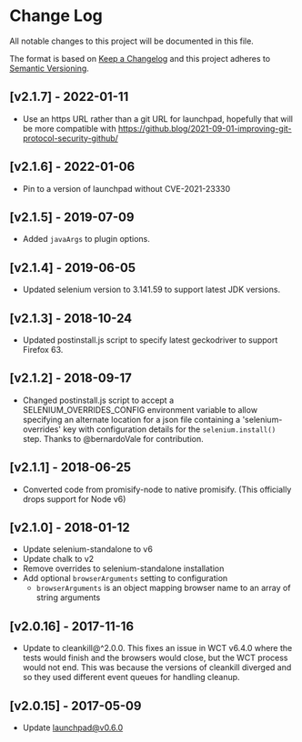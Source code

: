 # Change Log

All notable changes to this project will be documented in this file.

The format is based on [Keep a Changelog](http://keepachangelog.com/)
and this project adheres to [Semantic Versioning](http://semver.org/).

<!-- ## Unreleased -->
<!-- Add unreleased changes here. -->

## [v2.1.7] - 2022-01-11
- Use an https URL rather than a git URL for launchpad, hopefully that will be more compatible with https://github.blog/2021-09-01-improving-git-protocol-security-github/

## [v2.1.6] - 2022-01-06
- Pin to a version of launchpad without CVE-2021-23330

## [v2.1.5] - 2019-07-09
- Added `javaArgs` to plugin options.

## [v2.1.4] - 2019-06-05
- Updated selenium version to 3.141.59 to support latest JDK versions.

## [v2.1.3] - 2018-10-24
- Updated postinstall.js script to specify latest geckodriver to support Firefox 63.

## [v2.1.2] - 2018-09-17
- Changed postinstall.js script to accept a SELENIUM_OVERRIDES_CONFIG environment variable to allow specifying an alternate location for a json file containing a 'selenium-overrides' key with configuration details for the `selenium.install()` step.  Thanks to @bernardoVale for contribution.

## [v2.1.1] - 2018-06-25
- Converted code from promisify-node to native promisify. (This officially drops support for Node v6)

## [v2.1.0] - 2018-01-12
- Update selenium-standalone to v6
- Update chalk to v2
- Remove overrides to selenium-standalone installation
- Add optional `browserArguments` setting to configuration
  - `browserArguments` is an object mapping browser name to an array of string arguments

## [v2.0.16] - 2017-11-16
- Update to cleankill@^2.0.0. This fixes an issue in WCT v6.4.0 where the tests would finish and the browsers would close, but the WCT process would not end. This was because the versions of cleankill diverged and so they used different event queues for handling cleanup.

## [v2.0.15] - 2017-05-09

- Update launchpad@v0.6.0


